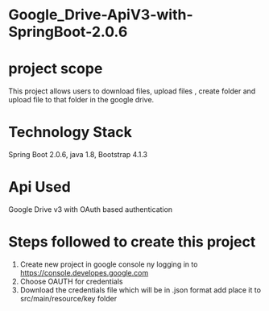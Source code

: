 # Google_Drive-ApiV3-with-SpringBoot-2.0.6
# project scope
This project allows users to download files, upload files , create folder and upload file to that folder in the google drive.
# Technology Stack
  Spring Boot 2.0.6, java 1.8, Bootstrap 4.1.3
  
# Api Used
  Google Drive v3 with OAuth based authentication
  
# Steps followed to create this project
   1. Create new project in google console ny logging in to https://console.developes.google.com 
   2. Choose OAUTH for credentials 
   3. Download the credentials file which will be in .json format add place it to src/main/resource/key folder

